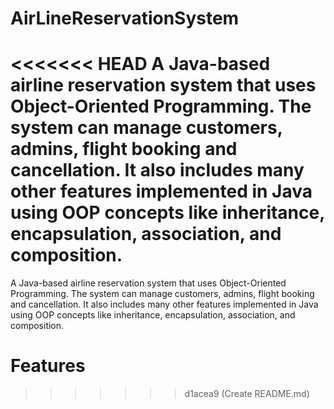 # AirLineReservationSystem
<<<<<<< HEAD
A Java-based airline reservation system that uses Object-Oriented Programming. The system can manage customers, admins, flight booking and cancellation. It also includes many other features implemented in Java using OOP concepts like inheritance, encapsulation, association, and composition.
=======
A Java-based airline reservation system that uses Object-Oriented Programming. The system can manage customers, admins, flight booking and cancellation. 
It also includes many other features implemented in Java using OOP concepts like inheritance, encapsulation, association, and composition.

# Features


>>>>>>> d1acea9 (Create README.md)
